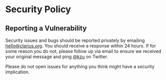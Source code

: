 # Security Policy

## Reporting a Vulnerability

Security issues and bugs should be reported privately by emailing hello@clarius.org. 
You should receive a response within 24 hours. If for some reason you do not, please follow up via email to ensure we received your 
original message and ping [@kzu](https://twitter.com/kzu) on Twitter. 

Please do not open issues for anything you think might have a security implication.